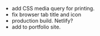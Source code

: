 - add CSS media query for printing.
- fix browser tab title and icon
- production build. Netlify?
- add to portfolio site.

